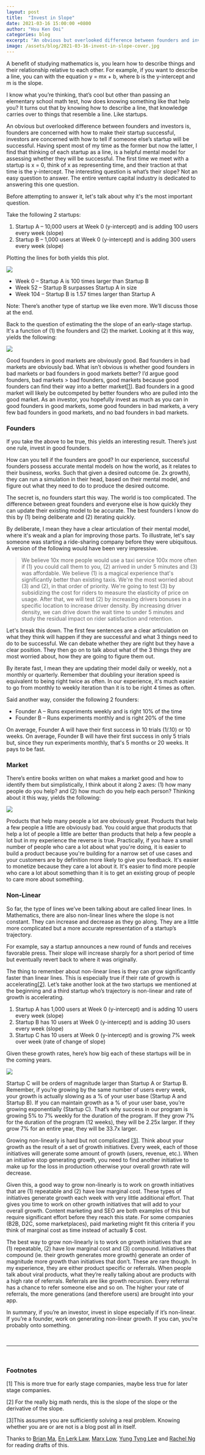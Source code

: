```yaml
---
layout: post
title:  "Invest in Slope"
date: 2021-03-16 15:00:00 +0800
author: "Hsu Ken Ooi"
categories: blog 
excerpt: "An obvious but overlooked difference between founders and investors is, founders are concerned with how to make their startup successful, and investors are concerned with how to tell if someone else’s startup will be successful. I find that thinking of each startup as a line, is a helpful mental model for assessing whether they will be successful." 
image: /assets/blog/2021-03-16-invest-in-slope-cover.jpg
---
```


A benefit of studying mathematics is, you learn how to describe things and their relationship relative to each other. For example, if you want to describe a line, you can with the equation y = mx + b, where b is the y-intercept and m is the slope. 

I know what you’re thinking, that’s cool but other than passing an elementary school math test, how does knowing something like that help you? It turns out that by knowing how to describe a line, that knowledge carries over to things that resemble a line. Like startups. 

An obvious but overlooked difference between founders and investors is, founders are concerned with how to make their startup successful, investors are concerned with how to tell if someone else’s startup will be successful. Having spent most of my time as the former but now the latter, I find that thinking of each startup as a line, is a helpful mental model for assessing whether they will be successful. The first time we meet with a startup is x = 0, think of x as representing time, and their traction at that time is the y-intercept. The interesting question is what’s their slope? Not an easy question to answer. The entire venture capital industry is dedicated to answering this one question. 

Before attempting to answer it, let's talk about why it's the most important question. 

Take the following 2 startups:

1. Startup A – 10,000 users at Week 0 (y-intercept) and is adding 100 users every week (slope)
2. Startup B – 1,000 users at Week 0 (y-intercept) and is adding 300 users every week (slope)

Plotting the lines for both yields this plot.

<img class="expanded" src="/assets/blog/2021-03-16-startup-growth-graph.png">

* Week 0 – Startup A is 100 times larger than Startup B
* Week 52 – Startup B surpasses Startup A in size
* Week 104 – Startup B is 1.57 times larger than Startup A

Note: There’s another type of startup we like even more. We’ll discuss those at the end.

Back to the question of estimating the the slope of an early-stage startup. It's a function of (1) the founders and (2) the market. Looking at it this way, yields the following:

<img class="img-fluid" src="/assets/blog/2021-03-16-founder-market.png">

Good founders in good markets are obviously good. Bad founders in bad markets are obviously bad. What isn’t obvious is whether good founders in bad markets or bad founders in good markets better? I’d argue good founders, bad markets > bad founders, good markets because good founders can find their way into a better market[<a href="#f1">1</a>]. Bad founders in a good market will likely be outcompeted by better founders who are pulled into the good market. As an investor, you hopefully invest as much as you can in good founders in good markets, some good founders in bad markets, a very few bad founders in good markets, and no bad founders in bad markets.

### Founders
If you take the above to be true, this yields an interesting result. There’s just one rule, invest in good founders.

How can you tell if the founders are good? In our experience, successful founders possess accurate mental models on how the world, as it relates to their business, works. Such that given a desired outcome (ie. 2x growth), they can run a simulation in their head, based on their mental model, and figure out what they need to do to produce the desired outcome. 

The secret is, no founders start this way. The world is too complicated. The difference between great founders and everyone else is how quickly they can update their existing model to be accurate. The best founders I know do this by (1) being deliberate and (2) iterating quickly. 

By deliberate, I mean they have a clear articulation of their mental model, where it's weak and a plan for improving those parts. To illustrate, let's say someone was starting a ride-sharing company before they were ubiquitous. A version of the following would have been very impressive.

> We believe 10x more people would use a taxi service 100x more often if (1) you could call them to you, (2) arrived in under 5 minutes and (3) was affordable. We believe (1) is a magical experience that's significantly better than existing taxis. We're the most worried about (3) and (2), in that order of priority. We're going to test (3) by subsidizing the cost for riders to measure the elasticity of price on usage. After that, we will test (2) by increasing drivers bonuses in a specific location to increase driver density. By increasing driver density, we can drive down the wait time to under 5 minutes and study the residual impact on rider satisfaction and retention.

Let's break this down. The first few sentences are a clear articulation on what they think will happen if they are successful and what 3 things need to do to be successful. We can debate whether they are right but they have a clear position. They then go on to talk about what of the 3 things they are most worried about, how they are going to figure them out. 

By iterate fast, I mean they are updating their model daily or weekly, not a monthly or quarterly. Remember that doubling your iteration speed is equivalent to being right twice as often. In our experience, it's much easier to go from monthly to weekly iteration than it is to be right 4 times as often. 

Said another way, consider the following 2 founders:

* Founder A – Runs experiments weekly and is right 10% of the time
* Founder B – Runs experiments monthly and is right 20% of the time

On average, Founder A will have their first success in 10 trials (1/.10) or 10 weeks. On average, Founder B will have their first success in only 5 trials but, since they run experiments monthly, that's 5 months or 20 weeks. It pays to be fast.

### Market
There’s entire books written on what makes a market good and how to identify them but simplistically, I think about it along 2 axes: (1) how many people do you help? and (2) how much do you help each person? Thinking about it this way, yields the following:

<img class="img-fluid" src="/assets/blog/2021-03-16-market.png">

Products that help many people a lot are obviously great. Products that help a few people a little are obviously bad. You could argue that products that help a lot of people a little are better than products that help a few people a lot but in my experience the reverse is true. Practically, if you have a small number of people who care a lot about what you're doing, it is easier to build a product because you're building for a narrow set of use cases and your customers are by definition more likely to give you feedback. It's easier to monetize because they care a lot about it. It's easier to find more people who care a lot about something than it is to get an existing group of people to care more about something.

### Non-Linear
So far, the type of lines we’ve been talking about are called linear lines. In Mathematics, there are also non-linear lines where the slope is not constant. They can increase and decrease as they go along. They are a little more complicated but a  more accurate representation of a startup’s trajectory.

For example, say a startup announces a new round of funds and receives favorable press. Their slope will increase sharply for a short period of time but eventually revert back to where it was originally.

The thing to remember about non-linear lines is they can grow significantly faster than linear lines. This is especially true if their rate of growth is accelerating[<a href="#f2">2</a>]. Let’s take another look at the two startups we mentioned at the beginning and a third startup who’s trajectory is non-linear and rate of growth is accelerating.

1. Startup A has 1,000 users at Week 0 (y-intercept) and is adding 10 users every week (slope)
2. Startup B has 10 users at Week 0 (y-intercept) and is adding 30 users every week (slope)
3. Startup C has 10 users at Week 0 (y-intercept) and is growing 7% week over week (rate of change of slope)

Given these growth rates, here’s how big each of these startups will be in the coming years.

<img class="expanded" src="/assets/blog/2021-03-16-non-linear.png">

Startup C will be orders of magnitude larger than Startup A or Startup B. Remember, if you’re growing by the same number of users every week, your growth is actually slowing as a % of your user base (Startup A and Startup B). If you can maintain growth as a % of your user base, you’re growing exponentially (Startup C). That’s why success in our program is growing 5% to 7% weekly for the duration of the program. If they grow 7% for the duration of the program (12 weeks), they will be 2.25x larger. If they grow 7% for an entire year, they will be 33.7x larger.

Growing non-linearly is hard but not complicated [<a href="#f3">3</a>]. Think about your growth as the result of a set of growth initiatives. Every week, each of those initiatives will generate some amount of growth (users, revenue, etc.). When an initiative stop generating growth, you need to find another initiative to make up for the loss in production otherwise your overall growth rate will decrease.

Given this, a good way to grow non-linearly is to work on growth initiatives that are (1) repeatable and (2) have low marginal cost. These types of initiatives generate growth each week with very little additional effort. That gives you time to work on other growth initiatives that will add to your overall growth. Content marketing and SEO are both examples of this but require significant effort before they reach this state. For some companies (B2B, D2C, some marketplaces), paid marketing might fit this criteria if you think of marginal cost as time instead of actually $ cost.

The best way to grow non-linearly is to work on growth initiatives that are (1) repeatable, (2) have low marginal cost and (3) compound. Initiatives that compound (ie. their growth generates more growth) generate an order of magnitude more growth than initiatives that don’t. These are rare though. In my experience, they are either product specific or referrals. When people talk about viral products, what they’re really talking about are products with a high rate of referrals. Referrals are like growth recursion. Every referral has a chance to refer someone else and so on. The higher your rate of referrals, the more generations (and therefore users) are brought into your app. 

In summary, if you’re an investor, invest in slope especially if it’s non-linear. If you’re a founder, work on generating non-linear growth. If you can, you’re probably onto something.

<br>

---

<br>

### Footnotes

<p id="f1">[1] This is more true for early stage companies, maybe less true for later stage companies.</p>
<p id="f2">[2] For the really big math nerds, this is the slope of the slope or the derivative of the slope.</p>
<p id="f3">[3]This assumes you are sufficiently solving a real problem. Knowing whether you are or are not is a blog post all in itself.</p>

Thanks to [Brian Ma](https://www.linkedin.com/in/zealoustiger/), [En Lerk Law](https://www.linkedin.com/in/lerk/), [Marx Low](https://www.linkedin.com/in/marx-low/), [Yung Tyng Lee](https://www.linkedin.com/in/leeyungtyng/) and [Rachel Ng](https://www.linkedin.com/in/rachel-ng-wan-fang/) for reading drafts of this.